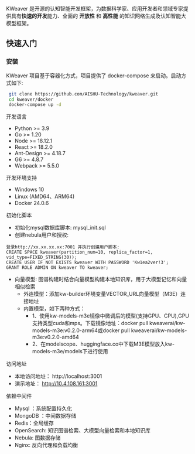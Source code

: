 
KWeaver 是开源的认知智能开发框架，为数据科学家、应用开发者和领域专家提供具有**快速的开发**能力、全面的 **开放性** 和 **高性能** 的知识网络生成及认知智能大模型框架。

## 快速入门

### 安装

KWeaver 项目基于容器化方式，项目提供了 docker-compose 来启动。启动方式如下:

```bash
 git clone https://github.com/AISHU-Technology/kweaver.git
 cd kweaver/docker
 docker-compose up -d
```

开发语言
- Python >= 3.9
- Go >= 1.20
- Node >= 18.12.1
- React >= 18.2.0
- Ant-Design >= 4.18.7
- G6 >= 4.8.7
- Webpack >= 5.5.0

开发环境支持
- Windows 10
- Linux (AMD64、ARM64)
- Docker 24.0.6

初始化脚本
- 初始化mysql数据库脚本: mysql_init.sql
- 创建nebula用户和授权:
```
登录http://xx.xx.xx.xx:7001 并执行创建用户脚本:
CREATE SPACE kweaver(partition_num=10, replica_factor=1, vid_type=FIXED_STRING(30));
CREATE USER IF NOT EXISTS kweaver WITH PASSWORD 'Kw1ea2ver!3';
GRANT ROLE ADMIN ON kweaver TO kweaver;
```
- 向量模型: 图谱构建时结合向量模型构建本地知识库，用于大模型记忆和向量相似检索
  - 外连模型：添加kw-builder环境变量VECTOR_URL向量模型（M3E）连接地址
  - 内置模型，如下两种方式：
    - 1、使用kw-models-m3e镜像中微调后的模型(支持GPU、CPU),GPU支持类型cuda和mps。下载镜像地址：docker pull kweaverai/kw-models-m3e:v0.2.0-arm64或docker pull kweaverai/kw-models-m3e:v0.2.0-amd64
    - 2、在modelscope、huggingface.co中下载M3E模型放入kw-models-m3e/models下进行使用

访问地址
- 本地访问地址： http://localhost:3001
- 演示地址： http://10.4.108.161:3001

依赖中间件
- Mysql ：系统配置持久化
- MongoDB ：中间数据存储
- Redis：全局缓存
- OpenSearch: 知识图谱检索、大模型向量检索和本地知识库
- Nebula: 图数据存储
- Nginx: 反向代理和负载均衡

